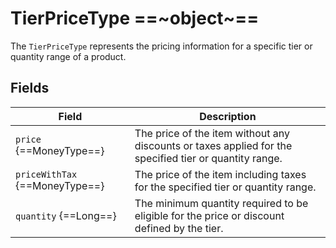 # TierPriceType ==~object~==

The `TierPriceType` represents the pricing information for a specific tier or quantity range of a product. 

## Fields

| Field                        	| Description                                                                                            	|
|------------------------------	|--------------------------------------------------------------------------------------------------------	|
| `price` {==MoneyType==}        	| The price of the item without any discounts or taxes applied for the specified tier or quantity range. 	|
| `priceWithTax` {==MoneyType==} 	| The price of the item including taxes for the specified tier or quantity range.                        	|
| `quantity` {==Long==}          	| The minimum quantity required to be eligible for the price or discount defined by the tier.            	|
